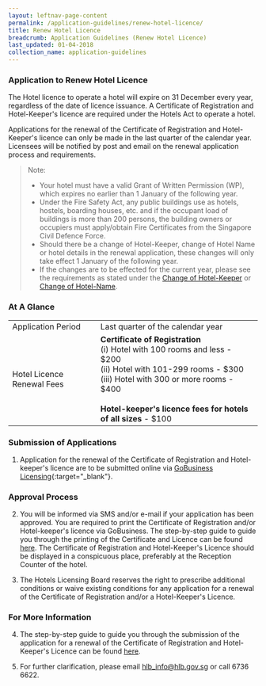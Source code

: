 ```yaml
---
layout: leftnav-page-content
permalink: /application-guidelines/renew-hotel-licence/
title: Renew Hotel Licence
breadcrumb: Application Guidelines (Renew Hotel Licence)
last_updated: 01-04-2018
collection_name: application-guidelines
---
```


### **Application to Renew Hotel Licence**

The Hotel licence to operate a hotel will expire on 31 December every year, regardless of the date of licence issuance. A Certificate of Registration and Hotel-Keeper's licence are required under the Hotels Act to operate a hotel.

Applications for the renewal of the Certificate of Registration and Hotel-Keeper's licence can only be made in the last quarter of the calendar year. Licensees will be notified by post and email on the renewal application process and requirements.

> Note:
> * Your hotel must have a valid Grant of Written Permission (WP), which expires no earlier than 1 January of the following year.
> * Under the Fire Safety Act, any public buildings use as hotels, hostels, boarding houses, etc. and if the occupant load of buildings is more than 200 persons, the building owners or occupiers must apply/obtain Fire Certificates from the Singapore Civil Defence Force.
> * Should there be a change of Hotel-Keeper, change of Hotel Name or hotel details in the renewal application, these changes will only take effect 1 January of the following year.
> * If the changes are to be effected for the current year, please see the requirements as stated under the [Change of Hotel-Keeper](https://isomerpages-hlb.netlify.com/application-guidelines/change-of-hotel-keeper/) or [Change of Hotel-Name](https://isomerpages-hlb.netlify.com/application-guidelines/change-of-hotel-name/).

### **At A Glance**

<table class="table-v">
  <tr>
    <td>Application Period</td>
    <td>Last quarter of the calendar year</td> 
  </tr>
    <td>Hotel Licence Renewal Fees</td>
    <td><b>Certificate of Registration</b> <br>(i)    Hotel with 100 rooms and less - $200 <br>(ii)   Hotel with 101-299 rooms - $300 <br> (iii)  Hotel with 300 or more rooms - $400 <br><br> <b>Hotel-keeper's licence fees for hotels of all sizes</b> - $100</td>
</table>

### **Submission of Applications**

1. Application for the renewal of the Certificate of Registration and Hotel-keeper's licence are to be submitted online via [GoBusiness Licensing](https://www.gobusiness.gov.sg/licences){:target="_blank"}.

### **Approval Process**

2. You will be informed via SMS and/or e-mail if your application has been approved. You are required to print the Certificate of Registration and/or Hotel-keeper's licence via GoBusiness. The step-by-step guide to guide you through the printing of the Certificate and Licence can be found [here](/files/resources/guides/guide-printing-certificate-licence.pdf). The Certificate of Registration and Hotel-Keeper's Licence should be displayed in a conspicuous place, preferably at the Reception Counter of the hotel.

3. The Hotels Licensing Board reserves the right to prescribe additional conditions or waive existing conditions for any application for a renewal of the Certificate of Registration and/or a Hotel-Keeper's Licence.

### **For More Information**

4. The step-by-step guide to guide you through the submission of the application for a renewal of the Certificate of Registration and Hotel-Keeper's Licence can be found [here](/files/resources/guides/guide-licence-renewal.pdf).

5. For further clarification, please email <hlb_info@hlb.gov.sg> or call 6736 6622.
